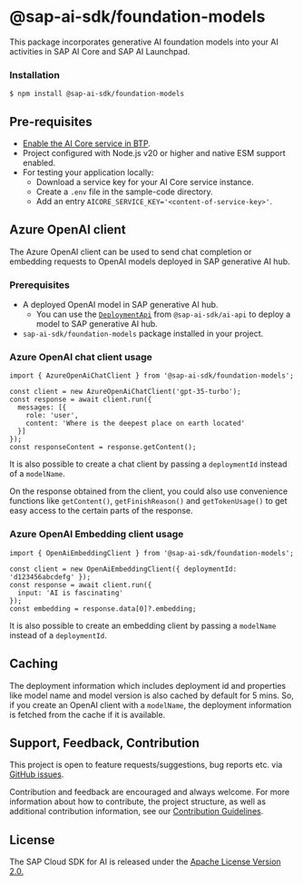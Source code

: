 # @sap-ai-sdk/foundation-models

This package incorporates generative AI foundation models into your AI activities in SAP AI Core and SAP AI Launchpad.

### Installation

```
$ npm install @sap-ai-sdk/foundation-models
```

## Pre-requisites

- [Enable the AI Core service in BTP](https://help.sap.com/docs/sap-ai-core/sap-ai-core-service-guide/initial-setup).
- Project configured with Node.js v20 or higher and native ESM support enabled.
- For testing your application locally:
  - Download a service key for your AI Core service instance.
  - Create a `.env` file in the sample-code directory.
  - Add an entry `AICORE_SERVICE_KEY='<content-of-service-key>'`.

## Azure OpenAI client

The Azure OpenAI client can be used to send chat completion or embedding requests to OpenAI models deployed in SAP generative AI hub.

### Prerequisites

- A deployed OpenAI model in SAP generative AI hub.
  - You can use the [`DeploymentApi`](../ai-api/README.md#deploymentapi) from `@sap-ai-sdk/ai-api` to deploy a model to SAP generative AI hub.
- `sap-ai-sdk/foundation-models` package installed in your project.

### Azure OpenAI chat client usage

```TS
import { AzureOpenAiChatClient } from '@sap-ai-sdk/foundation-models';

const client = new AzureOpenAiChatClient('gpt-35-turbo');
const response = await client.run({
  messages: [{
    role: 'user',
    content: 'Where is the deepest place on earth located'
  }]
});
const responseContent = response.getContent();
```

It is also possible to create a chat client by passing a `deploymentId` instead of a `modelName`.

On the response obtained from the client, you could also use convenience functions like `getContent()`, `getFinishReason()` and `getTokenUsage()` to get easy access to the certain parts of the response.

### Azure OpenAI Embedding client usage

```TS
import { OpenAiEmbeddingClient } from '@sap-ai-sdk/foundation-models';

const client = new OpenAiEmbeddingClient({ deploymentId: 'd123456abcdefg' });
const response = await client.run({
  input: 'AI is fascinating'
});
const embedding = response.data[0]?.embedding;
```

It is also possible to create an embedding client by passing a `modelName` instead of a `deploymentId`.

## Caching

The deployment information which includes deployment id and properties like model name and model version is also cached by default for 5 mins. So, if you create an OpenAI client with a `modelName`, the deployment information is fetched from the cache if it is available.

## Support, Feedback, Contribution

This project is open to feature requests/suggestions, bug reports etc. via [GitHub issues](https://github.com/SAP/ai-sdk-js/issues).

Contribution and feedback are encouraged and always welcome. For more information about how to contribute, the project structure, as well as additional contribution information, see our [Contribution Guidelines](https://github.com/SAP/ai-sdk-js/blob/main/CONTRIBUTING.md).

## License

The SAP Cloud SDK for AI is released under the [Apache License Version 2.0.](http://www.apache.org/licenses/)
